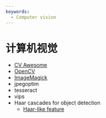 ```yaml
---
keywords:
  - Computer vision
---
```


# 计算机视觉

- [CV Awesome](./cv-awesome.md)
- [OpenCV](./opencv.md)
- [ImageMagick](./imagemagick.md)
- jpegoptim
- tesseract
- vips
- Haar cascades for object detection
  - [Haar-like feature](https://en.wikipedia.org/wiki/Haar-like_feature)
